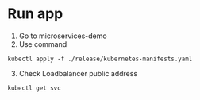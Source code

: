 # Run app

1) Go to microservices-demo
2) Use command

``kubectl apply -f ./release/kubernetes-manifests.yaml``

3) Check Loadbalancer public address

``kubectl get svc``